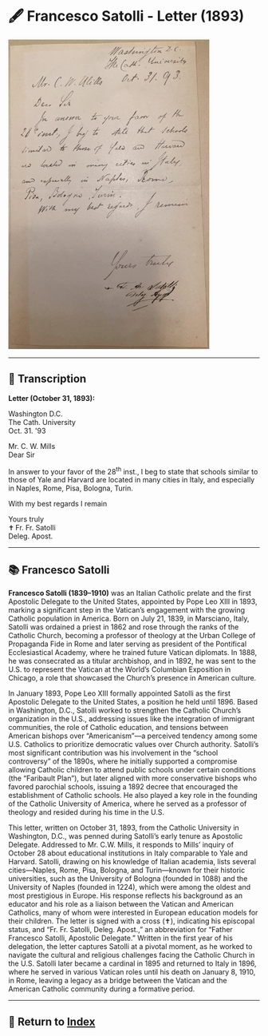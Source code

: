 # 🖋️ Francesco Satolli - Letter (1893)

<a href="assets/Francesco_Satolli_Letter.jpg" target="_blank">
  <img src="assets/Francesco_Satolli_Letter.jpg" alt="Francesco Satolli Letter" style="max-width: 80%; height: auto;"/>
</a>

---

## 📜 Transcription

**Letter (October 31, 1893):**  

Washington D.C.  
The Cath. University  
Oct. 31. '93  

Mr. C. W. Mills  
Dear Sir  

In answer to your favor of the 28<sup>th</sup> inst., I beg to state that schools similar to those of Yale and Harvard are located in many cities in Italy, and especially in Naples, Rome, Pisa, Bologna, Turin.  

With my best regards I remain  

Yours truly  
✝ Fr. Fr. Satolli  
Deleg. Apost.  

---

## 📚 Francesco Satolli

**Francesco Satolli (1839–1910)** was an Italian Catholic prelate and the first Apostolic Delegate to the United States, appointed by Pope Leo XIII in 1893, marking a significant step in the Vatican’s engagement with the growing Catholic population in America. Born on July 21, 1839, in Marsciano, Italy, Satolli was ordained a priest in 1862 and rose through the ranks of the Catholic Church, becoming a professor of theology at the Urban College of Propaganda Fide in Rome and later serving as president of the Pontifical Ecclesiastical Academy, where he trained future Vatican diplomats. In 1888, he was consecrated as a titular archbishop, and in 1892, he was sent to the U.S. to represent the Vatican at the World’s Columbian Exposition in Chicago, a role that showcased the Church’s presence in American culture.

In January 1893, Pope Leo XIII formally appointed Satolli as the first Apostolic Delegate to the United States, a position he held until 1896. Based in Washington, D.C., Satolli worked to strengthen the Catholic Church’s organization in the U.S., addressing issues like the integration of immigrant communities, the role of Catholic education, and tensions between American bishops over “Americanism”—a perceived tendency among some U.S. Catholics to prioritize democratic values over Church authority. Satolli’s most significant contribution was his involvement in the “school controversy” of the 1890s, where he initially supported a compromise allowing Catholic children to attend public schools under certain conditions (the “Faribault Plan”), but later aligned with more conservative bishops who favored parochial schools, issuing a 1892 decree that encouraged the establishment of Catholic schools. He also played a key role in the founding of the Catholic University of America, where he served as a professor of theology and resided during his time in the U.S.

This letter, written on October 31, 1893, from the Catholic University in Washington, D.C., was penned during Satolli’s early tenure as Apostolic Delegate. Addressed to Mr. C.W. Mills, it responds to Mills’ inquiry of October 28 about educational institutions in Italy comparable to Yale and Harvard. Satolli, drawing on his knowledge of Italian academia, lists several cities—Naples, Rome, Pisa, Bologna, and Turin—known for their historic universities, such as the University of Bologna (founded in 1088) and the University of Naples (founded in 1224), which were among the oldest and most prestigious in Europe. His response reflects his background as an educator and his role as a liaison between the Vatican and American Catholics, many of whom were interested in European education models for their children. The letter is signed with a cross (✝), indicating his episcopal status, and “Fr. Fr. Satolli, Deleg. Apost.,” an abbreviation for “Father Francesco Satolli, Apostolic Delegate.” Written in the first year of his delegation, the letter captures Satolli at a pivotal moment, as he worked to navigate the cultural and religious challenges facing the Catholic Church in the U.S. Satolli later became a cardinal in 1895 and returned to Italy in 1896, where he served in various Vatican roles until his death on January 8, 1910, in Rome, leaving a legacy as a bridge between the Vatican and the American Catholic community during a formative period.

---

## 🔗 Return to [Index](index.md)